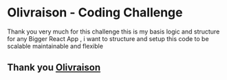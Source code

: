 # Olivraison - Coding Challenge

Thank you very much for this challenge this is my basis logic and structure for any Bigger React App ,
i want to structure and setup this code to be scalable maintainable and flexible

## Thank you [Olivraison](https://github.com/O-Delivery/olivraison-coding-challenge)
